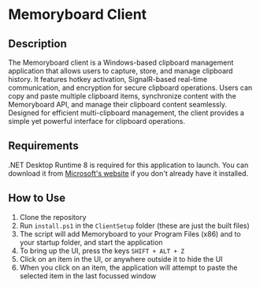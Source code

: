 # Memoryboard Client

## Description
The Memoryboard client is a Windows-based clipboard management application that allows users to capture, store, and manage clipboard history. It features hotkey activation, SignalR-based real-time communication, and encryption for secure clipboard operations. Users can copy and paste multiple clipboard items, synchronize content with the Memoryboard API, and manage their clipboard content seamlessly. Designed for efficient multi-clipboard management, the client provides a simple yet powerful interface for clipboard operations.

## Requirements
.NET Desktop Runtime 8 is required for this application to launch. You can download it from [Microsoft's website](https://dotnet.microsoft.com/en-us/download/dotnet/8.0) if you don't already have it installed.

## How to Use
1. Clone the repository
1. Run ```install.ps1``` in the ```ClientSetup``` folder (these are just the built files)
1. The script will add Memoryboard to your Program Files (x86) and to your startup folder, and start the application
1. To bring up the UI, press the keys ```SHIFT + ALT + Z```
1. Click on an item in the UI, or anywhere outside it to hide the UI
1. When you click on an item, the application will attempt to paste the selected item in the last focussed window